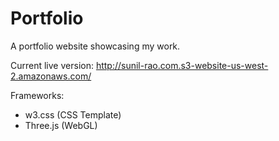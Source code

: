 # Portfolio
A portfolio website showcasing my work.

Current live version: http://sunil-rao.com.s3-website-us-west-2.amazonaws.com/

Frameworks:
- w3.css (CSS Template)
- Three.js (WebGL)